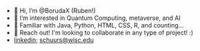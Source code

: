- 👋 Hi, I’m @BorudaX (Ruben!)
- 👀 I’m interested in Quantum Computing, metaverse, and AI
- 🌱 Familiar with Java, Python, HTML, CSS, R, and counting...
- 💞️ Reach out! I'm looking to collaborate in any type of project! :)
- [linkedin](https://www.linkedin.com/in/ru-s/); schuurs@wisc.edu

<!---
BorudaX/BorudaX is a ✨ special ✨ repository because its `README.md` (this file) appears on your GitHub profile.
You can click the Preview link to take a look at your changes.
--->
